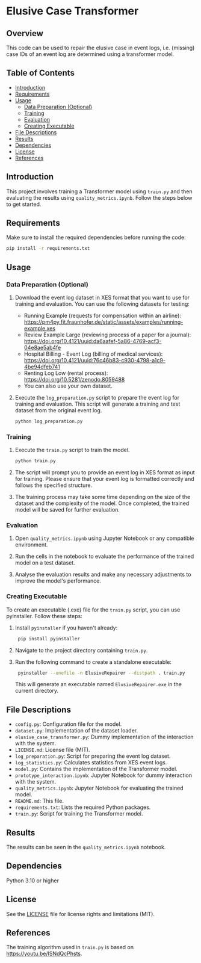# Elusive Case Transformer

## Overview

This code can be used to repair the elusive case in event logs, i.e. (missing) case IDs of an event log are determined 
using a transformer model.

## Table of Contents

- [Introduction](#introduction)
- [Requirements](#requirements)
- [Usage](#usage)
  - [Data Preparation (Optional)](#data-preparation-optional)
  - [Training](#training)
  - [Evaluation](#evaluation)
  - [Creating Executable](#creating-executable)
- [File Descriptions](#file-descriptions)
- [Results](#results)
- [Dependencies](#dependencies)
- [License](#license)
- [References](#references)

## Introduction

This project involves training a Transformer model using `train.py` and then evaluating the results using 
`quality_metrics.ipynb`. Follow the steps below to get started.

## Requirements

Make sure to install the required dependencies before running the code:

```bash
pip install -r requirements.txt
```

## Usage

### Data Preparation (Optional)

1. Download the event log dataset in XES format that you want to use for training and evaluation. You can use the 
   following datasets for testing:
   - Running Example (requests for compensation within an airline):
     https://pm4py.fit.fraunhofer.de/static/assets/examples/running-example.xes
   - Review Example Large (reviewing process of a paper for a journal):
     https://doi.org/10.4121/uuid:da6aafef-5a86-4769-acf3-04e8ae5ab4fe
   - Hospital Billing - Event Log (billing of medical services):
     https://doi.org/10.4121/uuid:76c46b83-c930-4798-a1c9-4be94dfeb741
   - Renting Log Low (rental process):
     https://doi.org/10.5281/zenodo.8059488
   - You can also use your own dataset.

2. Execute the `log_preparation.py` script to prepare the event log for training and evaluation. This script will 
   generate a training and test dataset from the original event log.
   ```bash
   python log_preparation.py
   ```

### Training

1. Execute the `train.py` script to train the model.
   ```bash
   python train.py
   ```

2. The script will prompt you to provide an event log in XES format as input for training. Please ensure that your 
   event log is formatted correctly and follows the specified structure.

3. The training process may take some time depending on the size of the dataset and the complexity of the model. Once 
   completed, the trained model will be saved for further evaluation.

### Evaluation

1. Open `quality_metrics.ipynb` using Jupyter Notebook or any compatible environment.

2. Run the cells in the notebook to evaluate the performance of the trained model on a test dataset.

3. Analyse the evaluation results and make any necessary adjustments to improve the model's performance.

### Creating Executable

To create an executable (.exe) file for the `train.py` script, you can use pyinstaller. Follow these steps:

1. Install `pyinstaller` if you haven't already:
   ```bash
    pip install pyinstaller
   ```
   
2. Navigate to the project directory containing `train.py`.

3. Run the following command to create a standalone executable:
   ```bash
    pyinstaller --onefile -n ElusiveRepairer --distpath . train.py
   ```
   This will generate an executable named `ElusiveRepairer.exe` in the current directory.

## File Descriptions

- `config.py`: Configuration file for the model.
- `dataset.py`: Implementation of the dataset loader.
- `elusive_case_transformer.py`: Dummy implementation of the interaction with the system.
- `LICENSE.md`: License file (MIT).
- `log_preparation.py`: Script for preparing the event log dataset.
- `log_statistics.py`: Calculates statistics from XES event logs.
- `model.py`: Contains the implementation of the Transformer model.
- `prototype_interaction.ipynb`: Jupyter Notebook for dummy interaction with the system.
- `quality_metrics.ipynb`: Jupyter Notebook for evaluating the trained model.
- `README.md`: This file.
- `requirements.txt`: Lists the required Python packages.
- `train.py`: Script for training the Transformer model.

## Results

The results can be seen in the `quality_metrics.ipynb` notebook.

## Dependencies

Python 3.10 or higher

## License

See the [LICENSE](LICENSE.md) file for license rights and limitations (MIT).

## References

The training algorithm used in `train.py` is based on https://youtu.be/ISNdQcPhsts.

